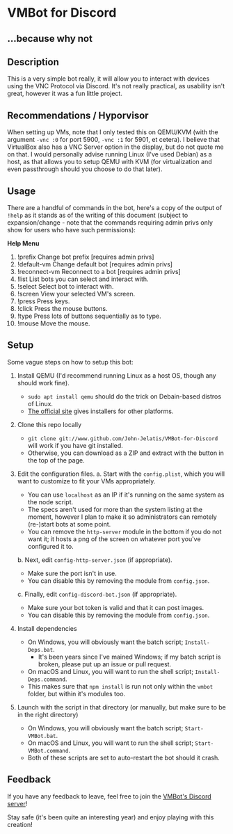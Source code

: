 # VMBot for Discord
## ...because why not

## Description 
This is a very simple bot really, it will allow you to interact with devices using the VNC Protocol via Discord. It's not really practical, as usability isn't great, however it was a fun little project.

## Recommendations / Hyporvisor
When setting up VMs, note that I only tested this on QEMU/KVM (with the argument `-vnc :0` for port 5900, `-vnc :1` for 5901, et cetera). I believe that VirtualBox also has a VNC Server option in the display, but do not quote me on that. I would personally advise running Linux (I've used Debian) as a host, as that allows you to setup QEMU with KVM (for virtualization and even passthrough should you choose to do that later).

## Usage
There are a handful of commands in the bot, here's a copy of the output of `!help` as it stands as of the writing of this document (subject to expansion/change - note that the commands requiring admin privs only show for users who have such permissions):
 
**Help Menu**
 
1. !prefix
  Change bot prefix [requires admin privs]
2. !default-vm
  Change default bot [requires admin privs]
3. !reconnect-vm
  Reconnect to a bot [requires admin privs]
4. !list
  List bots you can select and interact with.
5. !select
  Select bot to interact with.
6. !screen
  View your selected VM's screen.
7. !press
  Press keys.
8. !click
  Press the mouse buttons.
9. !type
  Press lots of buttons sequentially as to type.
10. !mouse
  Move the mouse.

## Setup
Some vague steps on how to setup this bot:
 1. Install QEMU (I'd recommend running Linux as a host OS, though any should work fine).
    * `sudo apt install qemu` should do the trick on Debain-based distros of Linux.
    * [The official site](https://www.qemu.org/download/) gives installers for other platforms.

 2. Clone this repo locally
    * `git clone git://www.github.com/John-Jelatis/VMBot-for-Discord` will work if you have git installed.
    * Otherwise, you can download as a ZIP and extract with the button in the top of the page.

 3. Edit the configuration files.
    a. Start with the `config.plist`, which you will want to customize to fit your VMs appropriately.
       * You can use `localhost` as an IP if it's running on the same system as the node script.
       * The specs aren't used for more than the system listing at the moment, however I plan to make it so administrators can remotely (re-)start bots at some point.
       * You can remove the `http-server` module in the bottom if you do not want it; it hosts a png of the screen on whatever port you've configured it to.

    b. Next, edit `config-http-server.json` (if appropriate).
       * Make sure the port isn't in use.
       * You can disable this by removing the module from `config.json`.

    c. Finally, edit `config-discord-bot.json` (if appropriate).
       * Make sure your bot token is valid and that it can post images.
       * You can disable this by removing the module from `config.json`.

 4. Install dependencies
    * On Windows, you will obviously want the batch script; `Install-Deps.bat`.
      * It's been years since I've mained Windows; if my batch script is broken, please put up an issue or pull request. 
    * On macOS and Linux, you will want to run the shell script; `Install-Deps.command`.
    * This makes sure that `npm install` is run not only within the `vmbot` folder, but within it's modules too.


 5. Launch with the script in that directory (or manually, but make sure to be in the right directory)
    * On Windows, you will obviously want the batch script; `Start-VMBot.bat`.
    * On macOS and Linux, you will want to run the shell script; `Start-VMBot.command`.
    * Both of these scripts are set to auto-restart the bot should it crash.

## Feedback
If you have any feedback to leave, feel free to join the [VMBot's Discord server](https://discord.gg/jUrJaGKFdw)!
 
Stay safe (it's been quite an interesting year) and enjoy playing with this creation!
